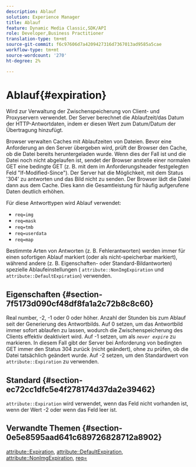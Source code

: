 ```yaml
---
description: Ablauf
solution: Experience Manager
title: Ablauf
feature: Dynamic Media Classic,SDK/API
role: Developer,Business Practitioner
translation-type: tm+mt
source-git-commit: f6c97606d7a4209427316d7367013ad9585a5cae
workflow-type: tm+mt
source-wordcount: '270'
ht-degree: 2%

---
```



# Ablauf{#expiration}

Wird zur Verwaltung der Zwischenspeicherung von Client- und Proxyservern verwendet. Der Server berechnet die Ablaufzeit/das Datum der HTTP-Antwortdaten, indem er diesen Wert zum Datum/Datum der Übertragung hinzufügt.

Browser verwalten Caches mit Ablaufzeiten von Dateien. Bevor eine Anforderung an den Server übergeben wird, prüft der Browser den Cache, ob die Datei bereits heruntergeladen wurde. Wenn dies der Fall ist und die Datei noch nicht abgelaufen ist, sendet der Browser anstelle einer normalen GET eine bedingte GET (z. B. mit dem im Anforderungsheader festgelegten Feld &quot;If-Modified-Since&quot;). Der Server hat die Möglichkeit, mit dem Status &#39;304&#39; zu antworten und das Bild nicht zu senden. Der Browser lädt die Datei dann aus dem Cache. Dies kann die Gesamtleistung für häufig aufgerufene Daten deutlich erhöhen.

Für diese Antworttypen wird Ablauf verwendet:

* `req=img`
* `req=mask`
* `req=tmb`
* `req=userdata`
* `req=map`

Bestimmte Arten von Antworten (z. B. Fehlerantworten) werden immer für einen sofortigen Ablauf markiert (oder als nicht-speicherbar markiert), während andere (z. B. Eigenschaften- oder Standard-Bildantworten) spezielle Ablaufeinstellungen ( `attribute::NonImgExpiration` und `attribute::DefaultExpiration`) verwenden.

## Eigenschaften {#section-7f5173d090cf48df8fa1a2c72b8c8c60}

Real number, -2, -1 oder 0 oder höher. Anzahl der Stunden bis zum Ablauf seit der Generierung des Antwortbilds. Auf 0 setzen, um das Antwortbild immer sofort ablaufen zu lassen, wodurch die Zwischenspeicherung des Clients effektiv deaktiviert wird. Auf -1 setzen, um als *`never expire`* zu markieren. In diesem Fall gibt der Server bei Anforderung von bedingten GET immer den Status 304 zurück (nicht geändert), ohne zu prüfen, ob die Datei tatsächlich geändert wurde. Auf -2 setzen, um den Standardwert von `attribute::Expiration` zu verwenden.

## Standard {#section-ec72cc1dfc5e4f278174d37da2e39462}

`attribute::Expiration` wird verwendet, wenn das Feld nicht vorhanden ist, wenn der Wert -2 oder wenn das Feld leer ist.

## Verwandte Themen {#section-0e5e8595aad641c689726828712a8902}

[attribute::Expiration](../../../../../../is-api/image-catalog/image-serving-api-ref/c-image-catalog-reference/c-attributes-reference/r-expiration.md#reference-a0bf4686425d4e00b8014c4950fb62b7),  [attribute::DefaultExpiration](../../../../../../is-api/image-catalog/image-serving-api-ref/c-image-catalog-reference/c-attributes-reference/r-defaultexpiration.md#reference-0526166fab654fceb243b75d1ea4f0cf),  [attribute::NonImgExpiration](../../../../../../is-api/image-catalog/image-serving-api-ref/c-image-catalog-reference/c-attributes-reference/r-nonimgexpiration.md#reference-a8066cd0d24b4ea98100ade4821f1f9d),  [req=](../../../../../../is-api/http-ref/image-serving-api-ref/c-http-protocol-reference/c-command-reference/r-req/r-req.md#reference-907cdb4a97034db7ad94695f25552e76)
